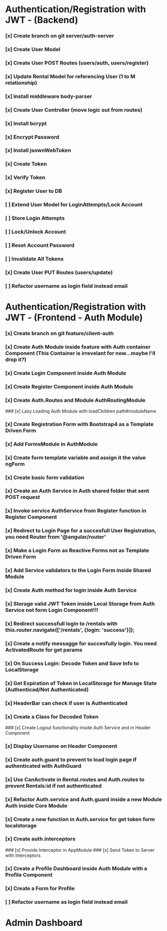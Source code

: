 # Authentication/Registration with JWT - (Backend)
  ### [x] Create branch on git server/auth-server
  ### [x] Create User Model
  ### [x] Create User POST Routes (users/auth, users/register)
  ### [x] Update Rental Model for referencing User (1 to M relationship)
  ### [x] Install middleware body-parser
  ### [x] Create User Controller (move logic out from routes)
  ### [x] Install bcrypt
  ### [x] Encrypt Password
  ### [x] Install jsownWebToken
  ### [x] Create Token
  ### [x] Verify Token
  ### [x] Register User to DB
  ### [ ] Extend User Model for LoginAttempts/Lock Account
  ### [ ] Store Login Attempts
  ### [ ] Lock/Unlock Account
  ### [ ] Reset Account Password
  ### [ ] Invalidate All Tokens
  ### [x] Create User PUT Routes (users/update)
  ### [ ] Refactor username as login field instead email
# Authentication/Registration with JWT - (Frontend - Auth Module)
  ### [x] Create branch on git feature/client-auth
  ### [x] Create Auth Module inside feature with Auth container Component (This Container is irrevelant for now...maybe I'll drop it?)
  ### [x] Create Login Component inside Auth Module
  ### [x] Create Register Component inside Auth Module
  ### [x] Create Auth.Routes and Module AuthRoutingModule
  ### [x] Lazy Loading Auth Module with loadChildren path#moduleName
  ### [x] Create Registration Form with Bootstrap4 as a Template Driven Form
  ### [x] Add FormsModule in AuthModule
  ### [x] Create form template variable and assign it the value ngForm
  ### [x] Create basic form validation
  ### [x] Create an Auth Service in Auth shared folder that sent POST request
  ### [x] Invoke service AuthService from Register function in Register Component
  ### [x] Redirect to Login Page for a succesfull User Registration, you need Router from '@angular/router'
  ### [x] Make a Login Form as Reactive Forms not as Template Driven Form
  ### [x] Add Service validators to the Login Form inside Shared Module
  ### [x] Create Auth method for login inside Auth Service
  ### [x] Storage valid JWT Token inside Local Storage from Auth Service not form Login Component!!!
  ### [x] Redirect successfull login to /rentals with this.router.navigate(['/rentals', {login: 'success'}]);
  ### [x] Create a notify messagge for succesfully login. You need ActivatedRoute for get params
  ### [x] On Success Login: Decode Token and Save Info to LocalStorage
  ### [x] Get Expiration of Token in LocalStorage for Manage State (Authenticad/Not Authenticated)
  ### [x] HeaderBar can check if user is Authenticated
  ### [x] Create a Class for Decoded Token
  ### [x] Create Logout functionality inside Auth Service and in Header Component
  ### [x] Display Username on Header Component
  ### [x] Create auth.guard to prevent to load login page if authenticated with AuthGuard
  ### [x] Use CanActivate in Rental.routes and Auth.routes to prevent Rentals:id if not authenticated
  ### [x] Refactor Auth.service and Auth.guard inside a new Module Auth inside Core Module
  ### [x] Create a new function in Auth.service for get token form localstorage
  ### [x] Create auth.interceptors
  ### [x] Provide Interceptor in AppModule
  ### [x] Send Token to Server with Interceptors
  ### [x] Create a Profile Dashboard inside Auth Module with a Profile Component
  ### [x] Create a Form for Profile
  ### [ ] Refactor username as login field instead email

# Admin Dashboard